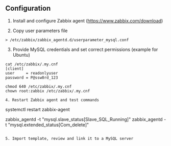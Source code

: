 ## Configuration
1. Install and configure Zabbix agent (https://www.zabbix.com/download)

2. Copy user parameters file
```
> /etc/zabbix/zabbix_agentd.d/userparameter_mysql.conf
```

3. Provide MySQL credentials and set correct permissions (example for Ubuntu)
```
cat /etc/zabbix/.my.cnf
[client]
user     = readonlyuser
password = P@ssw0rd_123

chmod 640 /etc/zabbix/.my.cnf
chown root:zabbix /etc/zabbix/.my.cnf

4. Restart Zabbix agent and test commands
```
systemctl restart zabbix-agent

zabbix_agentd -t "mysql.slave_status[Slave_SQL_Running]"
zabbix_agentd -t "mysql.extended_status[Com_delete]"
```

5. Import template, review and link it to a MySQL server